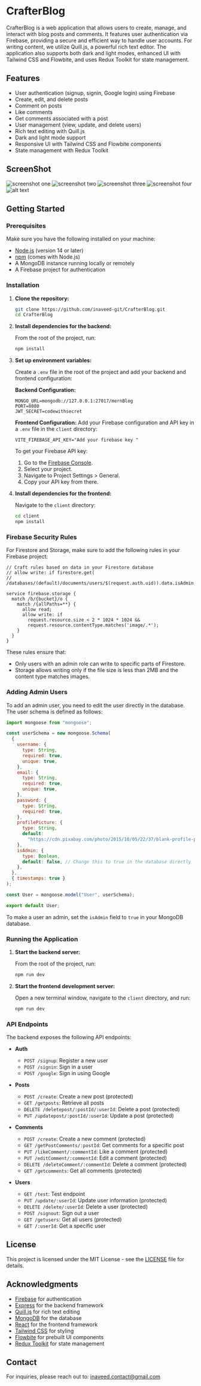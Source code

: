 # CrafterBlog

CrafterBlog is a web application that allows users to create, manage, and interact with blog posts and comments. It features user authentication via Firebase, providing a secure and efficient way to handle user accounts. For writing content, we utilize Quill.js, a powerful rich text editor. The application also supports both dark and light modes, enhanced UI with Tailwind CSS and Flowbite, and uses Redux Toolkit for state management.

## Features

- User authentication (signup, signin, Google login) using Firebase
- Create, edit, and delete posts
- Comment on posts
- Like comments
- Get comments associated with a post
- User management (view, update, and delete users)
- Rich text editing with Quill.js
- Dark and light mode support
- Responsive UI with Tailwind CSS and Flowbite components
- State management with Redux Toolkit

## ScreenShot

![screenshot one](client/public/assets/main.PNG)
![screenshot two](client/public/assets/main1.PNG)
![screenshot three](client/public/assets/main3.PNG)
![screenshot four](client/public/assets/main4.PNG)
![alt text](client/public/assets/main3.PNG)

## Getting Started

### Prerequisites

Make sure you have the following installed on your machine:

- [Node.js](https://nodejs.org/) (version 14 or later)
- [npm](https://www.npmjs.com/get-npm) (comes with Node.js)
- A MongoDB instance running locally or remotely
- A Firebase project for authentication

### Installation

1. **Clone the repository:**

   ```bash
   git clone https://github.com/inaveed-git/CrafterBlog.git
   cd CrafterBlog
   ```

2. **Install dependencies for the backend:**

   From the root of the project, run:

   ```bash
   npm install
   ```

3. **Set up environment variables:**

   Create a `.env` file in the root of the project and add your backend and frontend configuration:

   **Backend Configuration:**

   ```plaintext
   MONGO_URL=mongodb://127.0.0.1:27017/mernBlog
   PORT=8080
   JWT_SECRET=codewithsecret
   ```

   **Frontend Configuration:**
   Add your Firebase configuration and API key in a `.env` file in the `client` directory:

   ```plaintext
   VITE_FIREBASE_API_KEY="Add your firebase key "
   ```

   To get your Firebase API key:

   1. Go to the [Firebase Console](https://console.firebase.google.com/).
   2. Select your project.
   3. Navigate to Project Settings > General.
   4. Copy your API key from there.

4. **Install dependencies for the frontend:**

   Navigate to the `client` directory:

   ```bash
   cd client
   npm install
   ```

### Firebase Security Rules

For Firestore and Storage, make sure to add the following rules in your Firebase project:

```plaintext
// Craft rules based on data in your Firestore database
// allow write: if firestore.get(
//    /databases/(default)/documents/users/$(request.auth.uid)).data.isAdmin;

service firebase.storage {
  match /b/{bucket}/o {
    match /{allPaths=**} {
      allow read;
      allow write: if
        request.resource.size < 2 * 1024 * 1024 &&
        request.resource.contentType.matches('image/.*');
    }
  }
}
```

These rules ensure that:

- Only users with an admin role can write to specific parts of Firestore.
- Storage allows writing only if the file size is less than 2MB and the content type matches images.

### Adding Admin Users

To add an admin user, you need to edit the user directly in the database. The user schema is defined as follows:

```javascript
import mongoose from "mongoose";

const userSchema = new mongoose.Schema(
  {
    username: {
      type: String,
      required: true,
      unique: true,
    },
    email: {
      type: String,
      required: true,
      unique: true,
    },
    password: {
      type: String,
      required: true,
    },
    profilePicture: {
      type: String,
      default:
        "https://cdn.pixabay.com/photo/2015/10/05/22/37/blank-profile-picture-973460_960_720.png",
    },
    isAdmin: {
      type: Boolean,
      default: false, // Change this to true in the database directly
    },
  },
  { timestamps: true }
);

const User = mongoose.model("User", userSchema);

export default User;
```

To make a user an admin, set the `isAdmin` field to `true` in your MongoDB database.

### Running the Application

1. **Start the backend server:**

   From the root of the project, run:

   ```bash
   npm run dev
   ```

2. **Start the frontend development server:**

   Open a new terminal window, navigate to the `client` directory, and run:

   ```bash
   npm run dev
   ```

### API Endpoints

The backend exposes the following API endpoints:

- **Auth**

  - `POST /signup`: Register a new user
  - `POST /signin`: Sign in a user
  - `POST /google`: Sign in using Google

- **Posts**

  - `POST /create`: Create a new post (protected)
  - `GET /getposts`: Retrieve all posts
  - `DELETE /deletepost/:postId/:userId`: Delete a post (protected)
  - `PUT /updatepost/:postId/:userId`: Update a post (protected)

- **Comments**

  - `POST /create`: Create a new comment (protected)
  - `GET /getPostComments/:postId`: Get comments for a specific post
  - `PUT /likeComment/:commentId`: Like a comment (protected)
  - `PUT /editComment/:commentId`: Edit a comment (protected)
  - `DELETE /deleteComment/:commentId`: Delete a comment (protected)
  - `GET /getcomments`: Get all comments (protected)

- **Users**
  - `GET /test`: Test endpoint
  - `PUT /update/:userId`: Update user information (protected)
  - `DELETE /delete/:userId`: Delete a user (protected)
  - `POST /signout`: Sign out a user
  - `GET /getusers`: Get all users (protected)
  - `GET /:userId`: Get a specific user

## License

This project is licensed under the MIT License - see the [LICENSE](LICENSE) file for details.

## Acknowledgments

- [Firebase](https://firebase.google.com/) for authentication
- [Express](https://expressjs.com/) for the backend framework
- [Quill.js](https://quilljs.com/) for rich text editing
- [MongoDB](https://www.mongodb.com/) for the database
- [React](https://reactjs.org/) for the frontend framework
- [Tailwind CSS](https://tailwindcss.com/) for styling
- [Flowbite](https://flowbite.com/) for prebuilt UI components
- [Redux Toolkit](https://redux-toolkit.js.org/) for state management

## Contact

For inquiries, please reach out to: [inaveed.contact@gmail.com](mailto:inaveed.contact@gmail.com)
